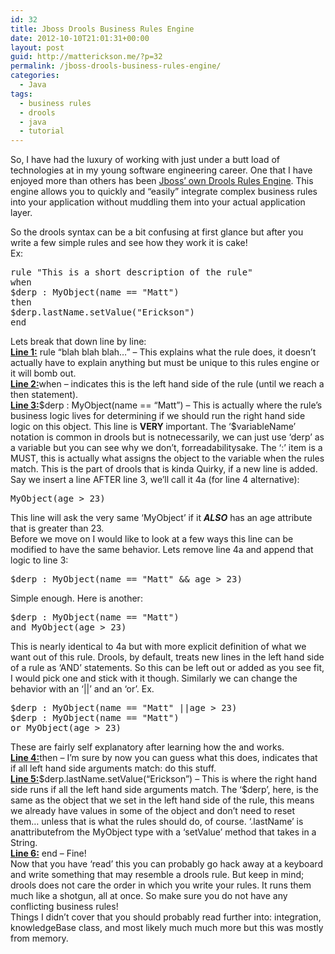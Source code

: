 ```yaml
---
id: 32
title: Jboss Drools Business Rules Engine
date: 2012-10-10T21:01:31+00:00
layout: post
guid: http://matterickson.me/?p=32
permalink: /jboss-drools-business-rules-engine/
categories:
  - Java
tags:
  - business rules
  - drools
  - java
  - tutorial
---
```

So, I have had the luxury of working with just under a butt load of technologies at in my young software engineering career. One that I have enjoyed more than others has been <a href="http://www.jboss.org/drools/" rel="external">Jboss&#8217; own Drools Rules Engine</a>. This engine allows you to quickly and &#8220;easily&#8221; integrate complex business rules into your application without muddling them into your actual application layer. 

<div class="smallMargin">
  So the drools syntax can be a bit confusing at first glance but after you write a few simple rules and see how they work it is cake! 
  
  <div>
    Ex:
  </div>
  
  <pre class="brush: java; title: ; notranslate" title="">
rule "This is a short description of the rule"
when
$derp : MyObject(name == "Matt")
then
$derp.lastName.setValue("Erickson")
end
</pre>
  
  <div>
    Lets break that down line by line:
  </div>
  
  <div>
    <strong><span style="text-decoration: underline;">Line 1:</span></strong> rule &#8220;blah blah blah&#8230;&#8221; &#8211; This explains what the rule does, it doesn&#8217;t actually have to explain anything but must be unique to this rules engine or it will bomb out.
  </div>
  
  <div>
    <span style="font-weight: bold; text-decoration: underline;">Line 2:</span>when &#8211; indicates this is the left hand side of the rule (until we reach a then statement).
  </div>
  
  <div>
    <span style="font-weight: bold; text-decoration: underline;">Line 3:</span>$derp : MyObject(name == &#8220;Matt&#8221;) &#8211; This is actually where the rule&#8217;s business logic lives for determining if we should run the right hand side logic on this object. This line is <strong>VERY </strong>important. The &#8216;$variableName&#8217; notation is common in drools but is notnecessarily, we can just use &#8216;derp&#8217; as a variable but you can see why we don&#8217;t, forreadabilitysake. The &#8216;:&#8217; item is a MUST, this is actually what assigns the object to the variable when the rules match. This is the part of drools that is kinda Quirky, if a new line is added. Say we insert a line AFTER line 3, we&#8217;ll call it 4a (for line 4 alternative):
  </div>
  
  <pre class="brush: java; title: ; notranslate" title="">MyObject(age &gt; 23)</pre>
  
  <div>
    This line will ask the very same &#8216;MyObject&#8217; if it <em style="font-weight: bold;">ALSO</em> has an age attribute that is greater than 23.
  </div>
  
  <div>
    Before we move on I would like to look at a few ways this line can be modified to have the same behavior. Lets remove line 4a and append that logic to line 3:
  </div>
  
  <pre class="brush: java; title: ; notranslate" title="">$derp : MyObject(name == "Matt" &amp;&amp; age &gt; 23)</pre>
  
  <div>
    Simple enough. Here is another:
  </div>
  
  <pre class="brush: java; title: ; notranslate" title="">$derp : MyObject(name == "Matt")
and MyObject(age &gt; 23)</pre>
  
  <div>
    This is nearly identical to 4a but with more explicit definition of what we want out of this rule. Drools, by default, treats new lines in the left hand side of a rule as &#8216;AND&#8217; statements. So this can be left out or added as you see fit, I would pick one and stick with it though. Similarly we can change the behavior with an &#8216;||&#8217; and an &#8216;or&#8217;. Ex.
  </div>
  
  <pre class="brush: java; title: ; notranslate" title="">$derp : MyObject(name == "Matt" ||age &gt; 23)
$derp : MyObject(name == "Matt")
or MyObject(age &gt; 23)</pre>
  
  <div>
    These are fairly self explanatory after learning how the and works.
  </div>
  
  <div>
    <span style="font-weight: bold; text-decoration: underline;">Line 4:</span>then &#8211; I&#8217;m sure by now you can guess what this does, indicates that if all left hand side arguments match: do this stuff.
  </div>
  
  <div>
    <span style="font-weight: bold; text-decoration: underline;">Line 5:</span>$derp.lastName.setValue(&#8220;Erickson&#8221;) &#8211; This is where the right hand side runs if all the left hand side arguments match. The &#8216;$derp&#8217;, here, is the same as the object that we set in the left hand side of the rule, this means we already have values in some of the object and don&#8217;t need to reset them&#8230; unless that is what the rules should do, of course. &#8216;.lastName&#8217; is anattributefrom the MyObject type with a &#8216;setValue&#8217; method that takes in a String.
  </div>
  
  <div>
    <span style="font-weight: bold; text-decoration: underline;">Line 6:</span> end &#8211; Fine!
  </div>
  
  <div>
    Now that you have &#8216;read&#8217; this you can probably go hack away at a keyboard and write something that may resemble a drools rule. But keep in mind; drools does not care the order in which you write your rules. It runs them much like a shotgun, all at once. So make sure you do not have any conflicting business rules!
  </div>
  
  <div>
    Things I didn&#8217;t cover that you should probably read further into: integration, knowledgeBase class, and most likely much much more but this was mostly from memory.
  </div>
</div>